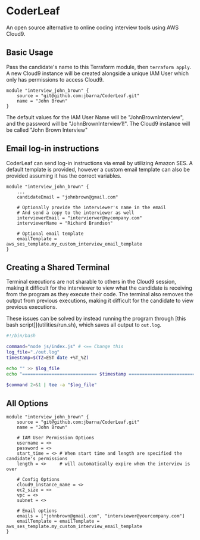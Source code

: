 # CoderLeaf
An open source alternative to online coding interview tools using AWS Cloud9.

## Basic Usage
Pass the candidate's name to this Terraform module, then `terraform apply`. A new Cloud9 instance will be created alongside a unique IAM User which only has permissions to access Cloud9.

```
module "interview_john_brown" {
    source = "git@github.com:jbarna/CoderLeaf.git"
    name = "John Brown"
}
```

The default values for the IAM User Name will be "JohnBrownInterview", and the password will be "JohnBrownInterview1!". The Cloud9 instance will be called "John Brown Interview"

## Email log-in instructions
CoderLeaf can send log-in instructions via email by utilizing Amazon SES. A default template is provided, however a custom email template can also be provided assuming it has the correct variables.

```
module "interview_john_brown" {
    ...
    candidateEmail = "johnbrown@gmail.com"

    # Optionally provide the interviewer's name in the email 
    # And send a copy to the interviewer as well
    interviewerEmail = "intervierwer@mycompany.com"
    interviewerName = "Richard Brandson"
    
    # Optional email template
    emailTemplate = aws_ses_template.my_custom_interview_email_template
}
```

## Creating a Shared Terminal
Terminal executions are not sharable to others in the Cloud9 session, making it difficult for the interviewer to view what the candidate is receiving from the program as they execute their code. The terminal also removes the output from previous executions, making it difficult for the candidate to view previous executions.

These issues can be solved by instead running the program through [this bash script]](utilities/run.sh), which saves all output to `out.log`.

```bash
#!/bin/bash

command="node js/index.js" # <== Change this
log_file="./out.log"
timestamp=$(TZ=EST date +%T_%Z)

echo "" >> $log_file
echo "============================ $timestamp ============================" >> $log_file

$command 2>&1 | tee -a "$log_file"

```

## All Options
```
module "interview_john_brown" {
    source = "git@github.com:jbarna/CoderLeaf.git"
    name = "John Brown"

    # IAM User Permission Options
    username = <>
    password = <>
    start_time = <> # When start time and length are specified the candidate's permissions
    length = <>     # will automatically expire when the interview is over

    # Config Options
    cloud9_instance_name = <>
    ec2_size = <>
    vpc = <>
    subnet = <>
    
    # Email options
    emails = ["johnbrown@gmail.com", "interviewer@yourcompany.com"]
    emailTemplate = emailTemplate = aws_ses_template.my_custom_interview_email_template
}
```